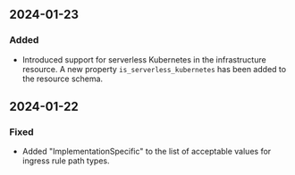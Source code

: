 ## 2024-01-23

### Added
- Introduced support for serverless Kubernetes in the infrastructure resource. A new property `is_serverless_kubernetes` has been added to the resource schema.

## 2024-01-22

### Fixed
- Added "ImplementationSpecific" to the list of acceptable values for ingress rule path types.
